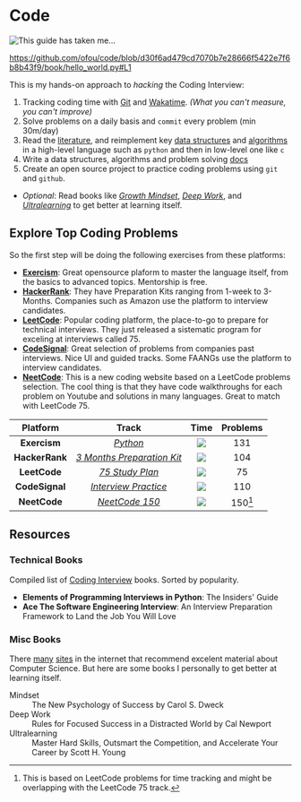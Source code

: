 # Code
![This guide has taken me...](https://wakatime.com/badge/user/5272a810-7eca-46d6-ae5c-e0a33012c5d9/project/6a92e5e4-26fc-4de4-ac7a-cd942966f299.svg?style=for-the-badge)

https://github.com/ofou/code/blob/d30f6ad479cd7070b7e28666f5422e7f6b8b43f9/book/hello_world.py#L1

This is my hands-on approach to *hacking* the Coding Interview: 

1. Tracking coding time with [Git](https://git-time-metric.github.io/) and [Wakatime](https://wakatime.com/). *(What you can't measure, you can't improve)*
2. Solve problems on a daily basis and `commit` every problem (min 30m/day)
3. Read the [literature](#technical-books), and reimplement key [data structures](/data_structures/) and [algorithms](/algorithms/) in a high-level language such as `python` and then in low-level one like `c`
4. Write a data structures, algorithms and problem solving [docs](/docs/)
5. Create an open source project to practice coding problems using `git` and `github`.
- *Optional*: Read books like *[Growth Mindset](#misc-books)*, *[Deep Work](#misc-books)*, and *[Ultralearning](#misc-books)* to get better at learning itself.

## Explore Top Coding Problems

So the first step will be doing the following exercises from these platforms:

- [**Exercism**][e1]: Great opensource plaform to master the language itself, from the basics to advanced topics. Mentorship is free.
- [**HackerRank**][h1]: They have Preparation Kits ranging from 1-week to 3-Months. Companies such as Amazon use the platform to interview candidates.
- [**LeetCode**][l1]: Popular coding platform, the place-to-go to prepare for technical interviews. They just released a sistematic program for exceling at interviews called 75.
- [**CodeSignal**][c1]: Great selection of problems from companies past interviews. Nice UI and guided tracks. Some FAANGs use the platform to interview candidates.
- [**NeetCode**][n1]: This is a new coding website based on a LeetCode problems selection. The cool thing is that they have code walkthroughs for each problem on Youtube and solutions in many languages. Great to match with LeetCode 75.

|    Platform    |              Track               |  Time  | Problems |
| :------------: | :------------------------------: | :----: | :------: |
|  **Exercism**  |         [*Python* ][e1]          | ![][e] |   131    |
| **HackerRank** | [*3 Months Preparation Kit*][h1] | ![][h] |   104    |
|  **LeetCode**  |      [*75 Study Plan*][l1]       | ![][l] |    75    |
| **CodeSignal** |    [*Interview Practice*][c1]    | ![][c] |   110    |
|  **NeetCode**  |       [*NeetCode 150*][n1]       | ![][l] | 150[^1]  |

[^1]: This is based on LeetCode problems for time tracking and might be overlapping with the LeetCode 75 track.

## Resources
### Technical Books

Compiled list of [Coding Interview](https://www.goodreads.com/genres/coding-interview) books. Sorted by popularity.

- **Elements of Programming Interviews in Python**: The Insiders' Guide
- **Ace The Software Engineering Interview**: An Interview Preparation Framework to Land the Job You Will Love
### Misc Books

There [many](https://teachyourselfcs.com/) [sites](https://github.com/boniverski/computer-science) in the internet that recommend excelent material about Computer Science. But here are some books I personally to get better at learning itself.

<dl>
<dt>Mindset</dt>
<dd>The New Psychology of Success by Carol S. Dweck</dd>

<dt>Deep Work</dt>
<dd>Rules for Focused Success in a Distracted World by Cal Newport</dd>

<dt>Ultralearning</dt>
<dd>Master Hard Skills, Outsmart the Competition, and Accelerate Your Career by Scott H. Young</dd>
</dl>


[c]: https://wakatime.com/badge/user/5272a810-7eca-46d6-ae5c-e0a33012c5d9/project/42542304-ee4a-4bf7-a5d9-783333f3cbda.svg?style=social
[e]: https://wakatime.com/badge/user/5272a810-7eca-46d6-ae5c-e0a33012c5d9/project/9bc574bc-7d9b-47c6-8e77-2d94ee18d615.svg?style=social
[h]: https://wakatime.com/badge/user/5272a810-7eca-46d6-ae5c-e0a33012c5d9/project/ae7c93eb-6e19-4f02-afae-150fa66e35b9.svg?style=social
[l]: https://wakatime.com/badge/user/5272a810-7eca-46d6-ae5c-e0a33012c5d9/project/b6b62006-5e0a-41d5-aae4-0b0ac259893d.svg?style=social
[n]: https://wakatime.com/badge/user/5272a810-7eca-46d6-ae5c-e0a33012c5d9/project/b6b62006-5e0a-41d5-aae4-0b0ac259893d.svg?style=social

[c1]: https://app.codesignal.com/interview-practice
[e1]: https://exercism.org/tracks/python
[h1]: https://www.hackerrank.com/interview/preparation-kits/three-month-preparation-kit/three-month-week-one/challenges
[l1]: https://leetcode.com/study-plan/leetcode-75/
[n1]: https://neetcode.io
